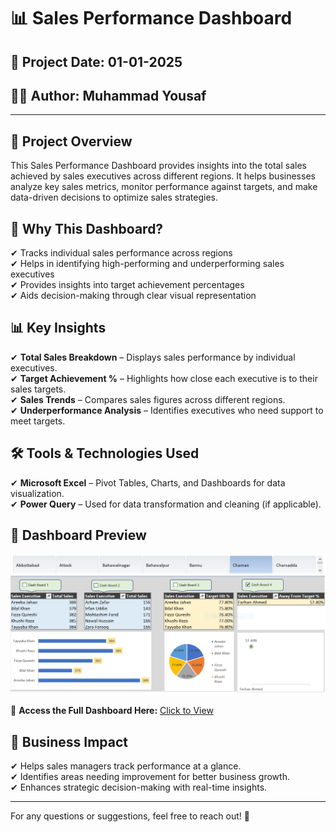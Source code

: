# 📊 Sales Performance Dashboard

## 📅 Project Date: 01-01-2025  
## 👨‍💻 Author: Muhammad Yousaf  

---

## 📌 Project Overview  
This Sales Performance Dashboard provides insights into the total sales achieved by sales executives across different regions. It helps businesses analyze key sales metrics, monitor performance against targets, and make data-driven decisions to optimize sales strategies.

## 🎯 Why This Dashboard?  
✔ Tracks individual sales performance across regions  
✔ Helps in identifying high-performing and underperforming sales executives  
✔ Provides insights into target achievement percentages  
✔ Aids decision-making through clear visual representation  

## 📊 Key Insights  
✔ **Total Sales Breakdown** – Displays sales performance by individual executives.  
✔ **Target Achievement %** – Highlights how close each executive is to their sales targets.  
✔ **Sales Trends** – Compares sales figures across different regions.  
✔ **Underperformance Analysis** – Identifies executives who need support to meet targets.  

## 🛠️ Tools & Technologies Used  
✔ **Microsoft Excel** – Pivot Tables, Charts, and Dashboards for data visualization.  
✔ **Power Query** – Used for data transformation and cleaning (if applicable).  

## 📸 Dashboard Preview  
![Sales Performance Dashboard](Sales_Performance.PNG)  

🔗 **Access the Full Dashboard Here:** [Click to View](Sales_Performance.PNG)  

## 🚀 Business Impact  
✔ Helps sales managers track performance at a glance.  
✔ Identifies areas needing improvement for better business growth.  
✔ Enhances strategic decision-making with real-time insights.  

---

For any questions or suggestions, feel free to reach out! 🚀
